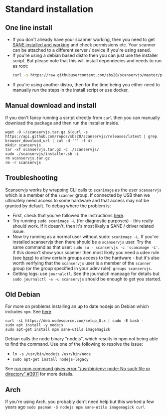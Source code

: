 # Standard installation

## One line install

* If you don't already have your scanner working, then you need to get
  [SANE installed and working](./sane.md) and check permissions etc. Your
  scanner can be attached to a different server / device if you're using saned.
* If you're using a debian based distro then you can just use the installer
  script. But please note that this will install dependecies and needs to run as
  root:
  ```sh
  curl -s https://raw.githubusercontent.com/sbs20/scanservjs/master/packages/server/installer.sh | sudo bash -s -- -a
  ```
* If you're using another distro, then for the time being you either need to
  manually run the steps in the install script or use docker.

## Manual download and install

If you don't fancy running a script directly from `curl` then you can manually
download the package and then run the installer inside.

```
wget -O ~/scanservjs.tar.gz $(curl -s https://api.github.com/repos/sbs20/scanservjs/releases/latest | grep browser_download_url | cut -d '"' -f 4)
mkdir scanservjs
tar -xf scanservjs.tar.gz -C ./scanservjs/
sudo ./scanservjs/installer.sh -i
rm scanservjs.tar.gz
rm -r scanservjs
```

## Troubleshooting

Scanservjs works by wrapping CLI calls to `scanimage` as the user `scanservjs`
which is a member of the `scanner` group. If connected by USB then we ultimately
need access to some hardware and that access may not be granted by default. To
debug where the problem is:

* First, check that you've followed the instructions [here](./sane.md).
* Try running `sudo scanimage -L` (for diagnostic purposes) - this really should
  work. If it doesn't, then it's most likely a SANE / driver related issue.
* Now try running as a normal user without sudo: `scanimage -L`. If you've
  installed scanservjs then there should be a `scanservjs` user. Try the same
  command as that user: `sudo su - scanservjs -c 'scanimage -L'`. If this
  doesn't show your scanner then most likely you need a udev rule (see
  [here](./sane.md)) to allow certain groups access to the hardware - but it's
  also worth verifying that the `scanservjs` user is a member of the `scanner`
  group (or the group specified in your udev rule): `groups scanservjs`.
* Getting logs: use `journalctl`. See the journalctl manpage for details but
  `sudo journalctl -e -u scanservjs` should be enough to get you started.

## Old Debian

For more on problems installing an up to date nodejs on Debian which includes
`npm`. See
[here](https://nodejs.org/en/download/package-manager/#debian-and-ubuntu-based-linux-distributions)

```console
curl -sL https://deb.nodesource.com/setup_8.x | sudo -E bash -
sudo apt install -y nodejs
sudo apt-get install npm sane-utils imagemagick
```

Debian calls the node binary "nodejs", which results in npm not being able to
find the command. Use one of the following to resolve the issue:
* `ln -s /usr/bin/nodejs /usr/bin/node`
* `sudo apt-get install nodejs-legacy`
 
See
[run npm command gives error "/usr/bin/env: node: No such file or directory" #3911](https://github.com/nodejs/node-v0.x-archive/issues/3911#issuecomment-8956154)
for more details.

## Arch

If you're using Arch, you probably don't need help but this worked a few years
ago `sudo pacman -S nodejs npm sane-utils imagemagick curl`